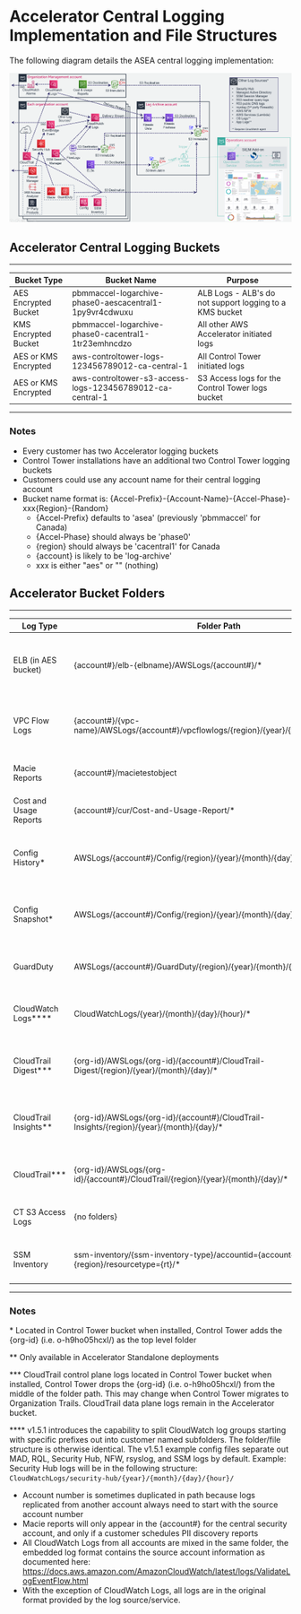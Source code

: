 # Accelerator Central Logging Implementation and File Structures

The following diagram details the ASEA central logging implementation:

![Logging](img/ASEA-Logging-Arch.png)

## Accelerator Central Logging Buckets

---

| Bucket Type          | Bucket Name                                               | Purpose                                                 |
| -------------------- | --------------------------------------------------------- | ------------------------------------------------------- |
| AES Encrypted Bucket | pbmmaccel-logarchive-phase0-aescacentral1-1py9vr4cdwuxu   | ALB Logs - ALB's do not support logging to a KMS bucket |
| KMS Encrypted Bucket | pbmmaccel-logarchive-phase0-cacentral1-1tr23emhncdzo      | All other AWS Accelerator initiated logs                |
| AES or KMS Encrypted | aws-controltower-logs-123456789012-ca-central-1           | All Control Tower initiated logs                        |
| AES or KMS Encrypted | aws-controltower-s3-access-logs-123456789012-ca-central-1 | S3 Access logs for the Control Tower logs bucket        |

---

### Notes

- Every customer has two Accelerator logging buckets
- Control Tower installations have an additional two Control Tower logging buckets
- Customers could use any account name for their central logging account
- Bucket name format is: {Accel-Prefix}-{Account-Name}-{Accel-Phase}-xxx{Region}-{Random}
    - {Accel-Prefix} defaults to 'asea' (previously 'pbmmaccel' for Canada)
    - {Accel-Phase} should always be 'phase0'
    - {region} should always be 'cacentral1' for Canada
    - {account} is likely to be 'log-archive'
    - xxx is either "aes" or "" (nothing)

## Accelerator Bucket Folders

---

| Log Type                | Folder Path                                                                                  | Example                                                                                                                                                                                                                                                                                                                             |
| ----------------------- | -------------------------------------------------------------------------------------------- | ----------------------------------------------------------------------------------------------------------------------------------------------------------------------------------------------------------------------------------------------------------------------------------------------------------------------------------- |
| ELB (in AES bucket)     | {account#}/elb-{elbname}/AWSLogs/{account#}/\*                                               | <ul><li> s3://pbmmaccel-logarchive-phase0-aescacentral1-1py9vr4ucwuxu/123456789012/elb-Core-mydevacct1-alb/AWSLogs/123456789012/ELBAccessLogTestFile </li></ul><ul><li>s3://pbmmaccel-logarchive-phase0-aescacentral1-1py9vr4ucwuxu/123456789013/elb-Public-Prod-perimeter-alb/AWSLogs/123456789013/ELBAccessLogTestFile </li></ul> |
| VPC Flow Logs           | {account#}/{vpc-name}/AWSLogs/{account#}/vpcflowlogs/{region}/{year}/{month}/{day}/\*        | <ul><li> s3://pbmmaccel-logarchive-phase0-cacentral1-1tr23emhncdzo/123456789012/Test-East-lcl/AWSLogs/123456789012/vpcflowlogs/us-east-1/2020/08/31/123456789012_vpcflowlogs_us-east-1_fl-04af3543c74402594_20200831T1720Z_73d3922a.log.gz </li></ul>                                                                               |
| Macie Reports           | {account#}/macietestobject                                                                   | <ul><li> s3://pbmmaccel-logarchive-phase0-cacentral1-1tr23emhncdzo/123456789014/macie-test-object </li></ul>                                                                                                                                                                                                                        |
| Cost and Usage Reports  | {account#}/cur/Cost-and-Usage-Report/\*                                                      | <ul><li> s3://pbmmaccel-logarchive-phase0-cacentral1-1tr23emhncdzo/123456789015/cur/Cost-and-Usage-Report/\* </li></ul>                                                                                                                                                                                                             |
| Config History\*        | AWSLogs/{account#}/Config/{region}/{year}/{month}/{day}/ConfigHistory/\*                     | <ul><li> s3://pbmmaccel-logarchive-phase0-cacentral1-1tr23emhncdzo/AWSLogs/123456789016/Config/ca-central-1/2020/8/31/ConfigHistory/123456789016_Config_ca-central-1_ConfigHistory_AWS::CloudFormation::Stack_20200831T011226Z_20200831T025845Z_1.json.gz </li></ul>                                                                |
| Config Snapshot\*       | AWSLogs/{account#}/Config/{region}/{year}/{month}/{day}/ConfigSnapshot/\*                    | <ul><li> s3://pbmmaccel-logarchive-phase0-cacentral1-1tr23emhncdzo/AWSLogs/123456789016/Config/ca-central-1/2020/8/30/ConfigSnapshot/123456789016_Config_ca-central-1_ConfigSnapshot_20200830T193058Z_5d173149-e6d0-41e4-af7f-031ff736f8c8.json.gz </li></ul>                                                                       |
| GuardDuty               | AWSLogs/{account#}/GuardDuty/{region}/{year}/{month}/{day}/\*                                | <ul><li> s3://pbmmaccel-logarchive-phase0-cacentral1-1tr23emhncdzo/AWSLogs/123456789014/GuardDuty/ca-central-1/2020/09/02/294c9171-4867-3774-9756-f6f6c209616f.jsonl.gz </li></ul>                                                                                                                                                  |
| CloudWatch Logs\*\*\*\* | CloudWatchLogs/{year}/{month}/{day}/{hour}/\*                                                | <ul><li> s3://pbmmaccel-logarchive-phase0-cacentral1-1tr23emhncdzo/CloudWatchLogs/2020/08/30/00/PBMMAccel-Kinesis-Delivery-Stream-1-2020-08-30-00-53-33-35aeea4c-582a-444b-8afa-848567924094 </li></ul>                                                                                                                             |
| CloudTrail Digest\*\*\* | {org-id}/AWSLogs/{org-id}/{account#}/CloudTrail-Digest/{region}/{year}/{month}/{day}/\*      | <ul><li> s3://pbmmaccel-logarchive-phase0-cacentral1-1tr23emhncdzo/o-fxozgwu6rc/AWSLogs/o-fxozgwu6rc/123456789016/CloudTrail-Digest/ca-central-1/2020/08/30/123456789016_CloudTrail-Digest_ca-central-1_PBMMAccel-Org-Trail_ca-central-1_20200830T190938Z.json.gz </li></ul>                                                        |
| CloudTrail Insights\*\* | {org-id}/AWSLogs/{org-id}/{account#}/CloudTrail-Insights/{region}/{year}/{month}/{day}/\*    | <ul><li> s3://pbmmaccel-logarchive-phase0-cacentral1-1tr23emhncdzo/o-fxozgwu6rc/AWSLogs/o-fxozgwu6rc/123456789015/CloudTrail-Insight/ca-central-1/2020/09/23/123456789015_CloudTrail-Insight_ca-central-1_20200923T0516Z_KL5e9VCV2SS7IqzB.json.gz </li></ul>                                                                        |
| CloudTrail\*\*\*        | {org-id}/AWSLogs/{org-id}/{account#}/CloudTrail/{region}/{year}/{month}/{day}/\*             | <ul><li> s3://pbmmaccel-logarchive-phase0-cacentral1-1tr23emhncdzo/o-fxozgwu6rc/AWSLogs/o-fxozgwu6rc/123456789016/CloudTrail/ca-central-1/2020/08/30/123456789016_CloudTrail_ca-central-1_20200830T0115Z_3YQJxwt5qUaOzMtL.json.gz </li></ul>                                                                                        |
| CT S3 Access Logs       | {no folders}                                                                                 | <ul><li> s3://aws-controltower-s3-access-logs-123456789012-ca-central-1/2021-04-26-18-11-21-8647E1080048E5CB </li></ul>                                                                                                                                                                                                             |
| SSM Inventory           | ssm-inventory/{ssm-inventory-type}/accountid={account#}/region={region}/resourcetype={rt}/\* | <ul><li> s3://asea-logarchive-phase0-cacentral1-1tr23emhncdzo/ssm-inventory/AWS:Application/accountid=123456789012/region=ca-central-1/resourcetype=ManagedInstanceInventory/i-001188b4e152aecaf.json                                                                                                                               |

---

### Notes

\* Located in Control Tower bucket when installed, Control Tower adds the {org-id} (i.e. o-h9ho05hcxl/) as the top level folder

\*\* Only available in Accelerator Standalone deployments

\*\*\* CloudTrail control plane logs located in Control Tower bucket when installed, Control Tower drops the {org-id} (i.e. o-h9ho05hcxl/) from the middle of the folder path. This may change when Control Tower migrates to Organization Trails. CloudTrail data plane logs remain in the Accelerator bucket.

\*\*\*\* v1.5.1 introduces the capability to split CloudWatch log groups starting with specific prefixes out into customer named subfolders. The folder/file structure is otherwise identical. The v1.5.1 example config files separate out MAD, RQL, Security Hub, NFW, rsyslog, and SSM logs by default. Example: Security Hub logs will be in the following structure: `CloudWatchLogs/security-hub/{year}/{month}/{day}/{hour}/`

- Account number is sometimes duplicated in path because logs replicated from another account always need to start with the source account number
- Macie reports will only appear in the {account#} for the central security account, and only if a customer schedules PII discovery reports
- All CloudWatch Logs from all accounts are mixed in the same folder, the embedded log format contains the source account information as documented here: <https://docs.aws.amazon.com/AmazonCloudWatch/latest/logs/ValidateLogEventFlow.html>
- With the exception of CloudWatch Logs, all logs are in the original format provided by the log source/service.
